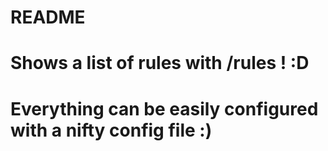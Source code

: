 # README #

# Shows a list of rules with /rules ! :D

# Everything can be easily configured with a nifty config file :)

